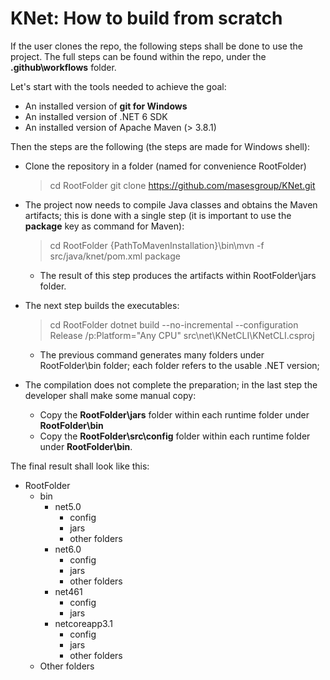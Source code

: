 # KNet: How to build from scratch

If the user clones the repo, the following steps shall be done to use the project. The full steps can be found within the repo, under the **.github\workflows** folder.

Let's start with the tools needed to achieve the goal:
* An installed version of __git for Windows__
* An installed version of .NET 6 SDK
* An installed version of Apache Maven (> 3.8.1)

Then the steps are the following (the steps are made for Windows shell):

* Clone the repository in a folder (named for convenience RootFolder)

  > cd RootFolder
  > git clone https://github.com/masesgroup/KNet.git
  >

* The project now needs to compile Java classes and obtains the Maven artifacts; this is done with a single step (it is important to use the **package** key as command for Maven):

  > cd RootFolder
  > {PathToMavenInstallation}\bin\mvn -f src/java/knet/pom.xml package
  >

  * The result of this step produces the artifacts within RootFolder\jars folder.

* The next step builds the executables:

  > cd RootFolder
  > dotnet build --no-incremental --configuration Release /p:Platform="Any CPU" src\net\KNetCLI\KNetCLI.csproj
  >

  * The previous command generates many folders under RootFolder\bin folder; each folder refers to the usable .NET version;
* The compilation does not complete the preparation; in the last step the developer shall make some manual copy:
  * Copy the **RootFolder\jars** folder within each runtime folder under **RootFolder\bin**
  * Copy the **RootFolder\src\config** folder within each runtime folder under **RootFolder\bin**.
  
The final result shall look like this:
* RootFolder
  * bin
    * net5.0
      * config
	  * jars
	  * other folders
    * net6.0
      * config
	  * jars
	  * other folders
    * net461
      * config
	  * jars
    * netcoreapp3.1
      * config
	  * jars
	  * other folders
  * Other folders